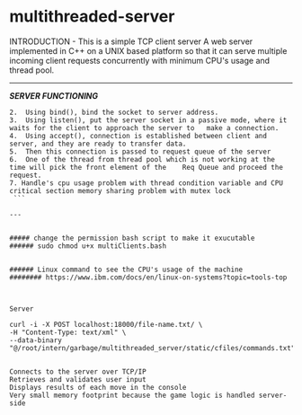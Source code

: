# multithreaded-server

INTRODUCTION - This is a simple TCP client server A web server implemented in C++ on a UNIX based platform so that it can serve multiple incoming client requests concurrently with minimum CPU's usage and thread pool.

---

   **_SERVER FUNCTIONING_**
   
   ``` 1.  Using socket(), create TCP socket.
   2.  Using bind(), bind the socket to server address.
   3.  Using listen(), put the server socket in a passive mode, where it waits for the client to approach the server to   make a connection.
   4.  Using accept(), connection is established between client and server, and they are ready to transfer data.
   5.  Then this connection is passed to request queue of the server
   6.  One of the thread from thread pool which is not working at the time will pick the front element of the    Req Queue and proceed the request.
   7. Handle's cpu usage problem with thread condition variable and CPU critical section memory sharing problem with mutex lock
    ```

---


##### change the permission bash script to make it exucutable
###### sudo chmod u+x multiClients.bash


###### Linux command to see the CPU's usage of the machine
######## https://www.ibm.com/docs/en/linux-on-systems?topic=tools-top



Server

curl -i -X POST localhost:18000/file-name.txt/ \
  -H "Content-Type: text/xml" \
  --data-binary "@/root/intern/garbage/multithreaded_server/static/cfiles/commands.txt"


Connects to the server over TCP/IP
Retrieves and validates user input
Displays results of each move in the console
Very small memory footprint because the game logic is handled server-side
